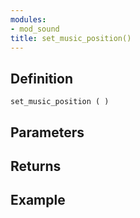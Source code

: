 ```yaml
---
modules:
- mod_sound
title: set_music_position()
---
```


## Definition

    set_music_position ( )

## Parameters

## Returns

## Example

```
```
